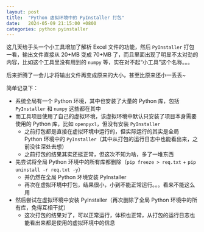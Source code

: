 ```yaml
---
layout: post
title:  "Python 虚拟环境中的 PyInstaller 打包"
date:   2024-05-09 21:15:00 +0800
categories: python pyinstaller
---
```


这几天给手头一个小工具增加了解析 Excel 文件的功能，然后 `PyInstaller` 打包一看，输出文件直接从 20+MB 变成 70+MB 了，而且里面出现了明显不太对劲的内容，比如这个工具里没有用到的 `numpy` 等，实在对不起“小工具”这个名称。。。

后来折腾了一会儿才将输出文件再变成原来的大小，甚至比原来还小一丢丢~

简单记录下：
* 系统全局有一个 Python 环境，其中也安装了大量的 Python 库，包括 `PyInstaller` 和 `numpy` 这些都在其中
* 而工具项目使用了自己的虚拟环境，该虚拟环境中默认只安装了项目本身需要使用的 Python 库，比如 `openpyxl`，但没有安装 `PyInstaller`
  * 之前打包都是直接在虚拟环境中运行的，但实际运行的其实是全局 Python 环境中的 `PyInstaller`（其中从打包的运行日志中也能看出来，之前没往深处去想）
  * 之前打包的结果其实还挺正常，但这次不知为啥，多了一堆东西
* 先尝试将全局 Python 环境中的所有库都删除（`pip freeze > req.txt` + `pip uninstall -r req.txt -y`）
  * 并仍然在全局 Python 环境安装 PyInstaller
  * 再次在虚拟环境中打包，结果很小，小到不能正常运行。。。看来不能这么用
* 然后尝试在虚拟环境中安装 PyInstaller（再次删除了全局 Python 环境中的所有库，免得互相干扰）
  * 这次打包的结果对了，可以正常运行，体积也正常，从打包的运行日志也能看出来都是使用的虚拟环境中的信息

<script src="https://utteranc.es/client.js"
        repo="yingang/yingang.github.io"
        issue-term="pathname"
        label="Comment"
        theme="github-light"
        crossorigin="anonymous"
        async>
</script>